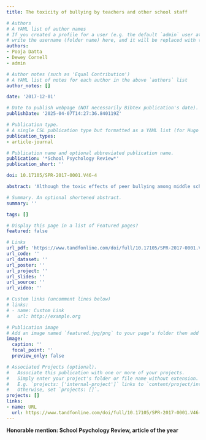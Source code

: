 ```yaml
---
title: The toxicity of bullying by teachers and other school staff

# Authors
# A YAML list of author names
# If you created a profile for a user (e.g. the default `admin` user at `content/authors/admin/`), 
# write the username (folder name) here, and it will be replaced with their full name and linked to their profile.
authors:
- Pooja Datta
- Dewey Cornell
- admin

# Author notes (such as 'Equal Contribution')
# A YAML list of notes for each author in the above `authors` list
author_notes: []

date: '2017-12-01'

# Date to publish webpage (NOT necessarily Bibtex publication's date).
publishDate: '2025-04-07T14:27:36.840119Z'

# Publication type.
# A single CSL publication type but formatted as a YAML list (for Hugo requirements).
publication_types:
- article-journal

# Publication name and optional abbreviated publication name.
publication: '*School Psychology Review*'
publication_short: ''

doi: 10.17105/SPR-2017-0001.V46-4

abstract: 'Although the toxic effects of peer bullying among middle school students are widely recognized, bullying by teachers and other school staff has received little attention. This study compared the prevalence and school adjustment of students bullied by teachers/staff, students bullied by peers, and students who were not bullied. The sample consisted of 56,508 students in Grades 7 and 8 who completed a statewide school climate survey. Students were classified into four groups: (a) not bullied (87.2%); (b) bullied only by peers (9.3%); (c) bullied only by teachers/staff (1.2%); and (d) bullied by peers and teachers/staff (1.5%). In comparison to students who reported no bullying, students bullied by teachers and other school staff were significantly more likely to report lower school engagement and self-reported grades and more negative perceptions of school climate. Students bullied only by peers reported more distress symptoms than those bullied by teachers and other school staff. These findings call for more attention to the problem of teacher and other school staff bullying'

# Summary. An optional shortened abstract.
summary: ''

tags: []

# Display this page in a list of Featured pages?
featured: false

# Links
url_pdf: 'https://www.tandfonline.com/doi/full/10.17105/SPR-2017-0001.V46-4'
url_code: ''
url_dataset: ''
url_poster: ''
url_project: ''
url_slides: ''
url_source: ''
url_video: ''

# Custom links (uncomment lines below)
# links:
# - name: Custom Link
#   url: http://example.org

# Publication image
# Add an image named `featured.jpg/png` to your page's folder then add a caption below.
image:
  caption: ''
  focal_point: ''
  preview_only: false

# Associated Projects (optional).
#   Associate this publication with one or more of your projects.
#   Simply enter your project's folder or file name without extension.
#   E.g. `projects: ['internal-project']` links to `content/project/internal-project/index.md`.
#   Otherwise, set `projects: []`.
projects: []
links:
- name: URL
  url: https://www.tandfonline.com/doi/full/10.17105/SPR-2017-0001.V46-4
---
```


**Honorable mention: School Psychology Review, article of the year**

